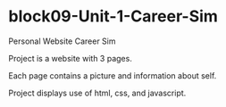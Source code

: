 # block09-Unit-1-Career-Sim

Personal Website Career Sim

Project is a website with 3 pages.

Each page contains a picture and information about self.

Project displays use of html, css, and javascript.
